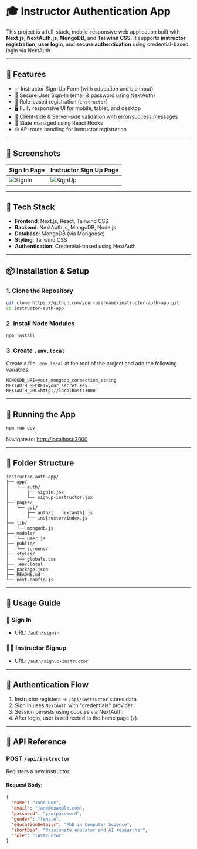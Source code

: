 # 🎓 Instructor Authentication App

This project is a full-stack, mobile-responsive web application built with **Next.js**, **NextAuth.js**, **MongoDB**, and **Tailwind CSS**. It supports **instructor registration**, **user login**, and **secure authentication** using credential-based login via NextAuth.

---

## 🌟 Features

- ✅ Instructor Sign-Up Form (with education and bio input)
- 🔐 Secure User Sign-In (email & password using NextAuth)
- 🧩 Role-based registration (`instructor`)
- 🖥️ Fully responsive UI for mobile, tablet, and desktop
- 🚫 Client-side & Server-side validation with error/success messages
- 🧠 State managed using React Hooks
- 🌐 API route handling for instructor registration

---

## 📸 Screenshots

| Sign In Page                           | Instructor Sign Up Page                |
| -------------------------------------- | -------------------------------------- |
| ![SignIn](./public/screens/signin.png) | ![SignUp](./public/screens/signup.png) |

---

## 🧰 Tech Stack

- **Frontend**: Next.js, React, Tailwind CSS
- **Backend**: NextAuth.js, MongoDB, Node.js
- **Database**: MongoDB (via Mongoose)
- **Styling**: Tailwind CSS
- **Authentication**: Credential-based using NextAuth

---

## 📦 Installation & Setup

### 1. Clone the Repository

```bash
git clone https://github.com/your-username/instructor-auth-app.git
cd instructor-auth-app
```

### 2. Install Node Modules

```bash
npm install
```

### 3. Create `.env.local`

Create a file `.env.local` at the root of the project and add the following variables:

```env
MONGODB_URI=your_mongodb_connection_string
NEXTAUTH_SECRET=your_secret_key
NEXTAUTH_URL=http://localhost:3000
```

---

## 🚀 Running the App

```bash
npm run dev
```

Navigate to: [http://localhost:3000](http://localhost:3000)

---

## 📁 Folder Structure

```
instructor-auth-app/
├── app/
│   └── auth/
│       ├── signin.jsx
│       └── signup-instructor.jsx
├── pages/
│   └── api/
│       ├── auth/[...nextauth].js
│       └── instructor/index.js
├── lib/
│   └── mongodb.js
├── models/
│   └── User.js
├── public/
│   └── screens/
├── styles/
│   └── globals.css
├── .env.local
├── package.json
├── README.md
└── next.config.js
```

---

## 🧪 Usage Guide

### 👤 Sign In

- URL: `/auth/signin`

### 🧑‍🏫 Instructor Signup

- URL: `/auth/signup-instructor`

---

## 🔐 Authentication Flow

1. Instructor registers → `/api/instructor` stores data.
2. Sign in uses `NextAuth` with "credentials" provider.
3. Session persists using cookies via NextAuth.
4. After login, user is redirected to the home page (`/`).

---

## 🧾 API Reference

### POST `/api/instructor`

Registers a new instructor.

#### Request Body:

```json
{
  "name": "Jane Doe",
  "email": "jane@example.com",
  "password": "yourpassword",
  "gender": "female",
  "educationDetails": "PhD in Computer Science",
  "shortBio": "Passionate educator and AI researcher",
  "role": "instructor"
}
